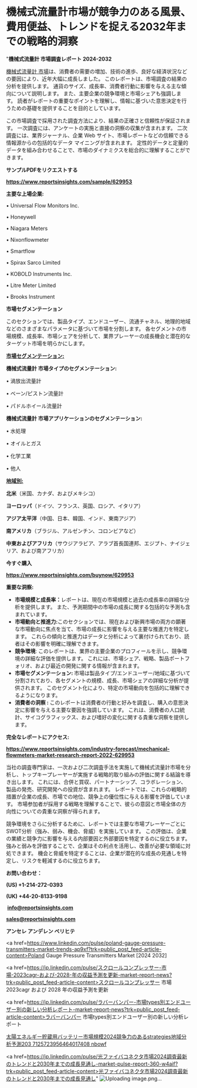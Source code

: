 # 機械式流量計市場が競争力のある風景、費用便益、トレンドを捉える2032年までの戦略的洞察

"<strong>機械式流量計 市場調査レポート 2024-2032</strong>

<a href=https://www.reportsinsights.com/sample/629953>機械式流量計 市場</a>は、消費者の需要の増加、技術の進歩、良好な経済状況などの要因により、近年大幅に成長しました。 このレポートは、市場調査の結果の分析を提供します。 通貨のサイズ、成長率、消費者行動に影響を与える主な傾向について説明します。 また、主要企業の競争環境と市場シェアも強調します。 読者がレポートの重要なポイントを理解し、情報に基づいた意思決定を行うための基礎を提供することを目的としています。

この市場調査で採用された調査方法により、結果の正確さと信頼性が保証されます。 一次調査には、アンケートの実施と直接の洞察の収集が含まれます。 二次調査には、業界ジャーナル、企業 Web サイト、市場レポートなどの信頼できる情報源からの包括的なデータ マイニングが含まれます。 定性的データと定量的データを組み合わせることで、市場のダイナミクスを総合的に理解することができます。

<strong><b>サンプルPDFをリクエストする</b></strong>

<a href=https://www.reportsinsights.com/sample/629953><strong><u>https://www.reportsinsights.com/sample/629953</u></strong></a>

<strong>主要な上場企業:</strong>

• Universal Flow Monitors Inc.

• Honeywell

• Niagara Meters

• Nixonflowmeter

• Smartflow

• Spirax Sarco Limited

• KOBOLD Instruments Inc.

• Litre Meter Limited

• Brooks Instrument

<strong>市場セグメンテーション</strong>

このセクションでは、製品タイプ、エンドユーザー、流通チャネル、地理的地域などのさまざまなパラメータに基づいて市場を分割します。 各セグメントの市場規模、成長率、市場シェアを分析して、業界プレーヤーの成長機会と潜在的なターゲット市場を明らかにします。

<strong><u>市場セグメンテーション</u></strong><strong><u>:</u></strong>

<strong>機械式流量計 市場タイプのセグメンテーション:</strong>

• 渦放出流量計

• ベーン/ピストン流量計

• パドルホイール流量計

<strong>機械式流量計 市場アプリケーションのセグメンテーション:</strong>

• 水処理

• オイルとガス

• 化学工業

• 他人

<strong><u>地域別</u></strong><strong><u>:</u></strong>

<strong>北米</strong>（米国、カナダ、およびメキシコ）

<strong>ヨーロッパ</strong>（ドイツ、フランス、英国、ロシア、イタリア）

<strong>アジア太平洋</strong>（中国、日本、韓国、インド、東南アジア）

<strong>南アメリカ</strong>（ブラジル、アルゼンチン、コロンビアなど）

<strong>中東およびアフリカ</strong>（サウジアラビア、アラブ首長国連邦、エジプト、ナイジェリア、および南アフリカ）

<strong>今すぐ購入</strong>

<a href=https://www.reportsinsights.com/buynow/629953><strong><u>https://www.reportsinsights.com/buynow/629953</u></strong></a>

<strong>重要な洞察:</strong>
<ul>
  <li><strong>市場規模と成長率：</strong>レポートは、現在の市場規模と過去の成長率の詳細な分析を提供します。 また、予測期間中の市場の成長に関する包括的な予測も含まれています。</li>
  <li><strong>市場動向と推進力:</strong>このセクションでは、現在および新興市場の両方の顕著な市場動向に焦点を当て、市場の成長に影響を与える主要な推進力を特定します。 これらの傾向と推進力はデータと分析によって裏付けられており、読者はその影響を明確に理解できます。</li>
  <li><strong>競争環境</strong>: このレポートは、業界の主要企業のプロフィールを示し、競争環境の詳細な評価を提供します。 これには、市場シェア、戦略、製品ポートフォリオ、および最近の開発に関する情報が含まれます。</li>
  <li><strong>市場セグメンテーション: </strong>市場は製品タイプ/エンドユーザー/地域に基づいて分割されており、各セグメントの規模、成長、市場シェアの詳細な分析が提供されます。 このセグメント化により、特定の市場動向を包括的に理解できるようになります。</li>
  <li><strong>消費者の洞察 : </strong>このレポートは消費者の行動と好みを調査し、購入の意思決定に影響を与える主要な要因を強調しています。 これは、消費者の人口統計、サイコグラフィックス、および嗜好の変化に関する貴重な洞察を提供します。</li>
</ul>
<strong>完全なレポートにアクセス:</strong>

<a href=https://www.reportsinsights.com/industry-forecast/mechanical-flowmeters-market-research-report-2022-629953><strong><u><b>https://www.reportsinsights.com/industry-forecast/mechanical-flowmeters-market-research-report-2022-629953</b></u></strong></a>

当社の調査専門家は、一次および二次調査手法を実施して機械式流量計市場を分析し、トップキープレーヤーが実施する戦略的取り組みの評価に関する結論を導き出します。 これには、合併と買収、パートナーシップ、コラボレーション、製品の発売、研究開発への投資が含まれます。 レポートでは、これらの戦略的措置が企業の成長、市場での地位、競争上の優位性に与える影響を評価しています。 市場参加者が採用する戦略を理解することで、彼らの意図と市場全体の方向性についての貴重な洞察が得られます。

競争環境をさらに分析するために、レポートでは主要な市場プレーヤーごとにSWOT分析（強み、弱み、機会、脅威）を実施しています。 この評価は、企業の業績と競争力に影響を与える内部要因と外部要因を特定するのに役立ちます。 強みと弱みを評価することで、企業はその利点を活用し、改善が必要な領域に対処できます。 機会と脅威を特定することは、企業が潜在的な成長の見通しを特定し、リスクを軽減するのに役立ちます。

<strong>お問い合わせ：</strong>

<strong>(US) +1-214-272-0393</strong>

<strong>(UK) +44-20-8133-9198</strong>

<strong> </strong><a href=info@reportsinsights.com><strong><u>info@reportsinsights.com</u></strong></a>

<a href=sales@reportsinsights.com><strong><u>sales@reportsinsights.com</u></strong></a>

<strong>アンセレ アンデレン ベリヒテ</strong>

<a href=https://www.linkedin.com/pulse/poland-gauge-pressure-transmitters-market-trends-ap9xf?trk=public_post_feed-article-content>Poland Gauge Pressure Transmitters Market [2024 2032]</a>

<a href=https://jp.linkedin.com/pulse/スクロールコンプレッサー-市場-2023cagr-および-2028-年の収益予測を更新-market-report-news?trk=public_post_feed-article-content>スクロールコンプレッサー 市場 2023cagr および 2028 年の収益予測を更新</a>

<a href=https://jp.linkedin.com/pulse/ラバーバンパー-市場types別エンドユーザー別の新しい分析レポート-market-report-news?trk=public_post_feed-article-content>ラバーバンパー 市場types別エンドユーザー別の新しい分析レポート</a>

<a href=https://www.linkedin.com/pulse/太陽エネルギー貯蔵用バッテリー市場規模2024競争力のあるstrategies地域分析予測203-7125723956464017408-nbowf/>太陽エネルギー貯蔵用バッテリー市場規模2024競争力のあるstrategies地域分析予測203 7125723956464017408 nbowf</a>

<a href=https://jp.linkedin.com/pulse/光ファイバコネクタ市場2024調査最新のトレンドと2030年までの成長見通し-market-pulse-report-360-w4aif?trk=public_post_feed-article-content>光ファイバコネクタ市場2024調査最新のトレンドと2030年までの成長見通し</a>"
![Uploading image.png…]()
